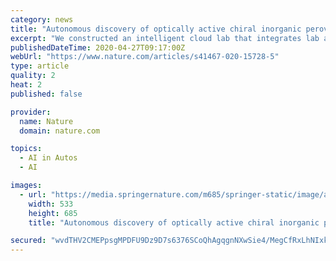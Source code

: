 ```yaml
---
category: news
title: "Autonomous discovery of optically active chiral inorganic perovskite nanocrystals through an intelligent cloud lab"
excerpt: "We constructed an intelligent cloud lab that integrates lab automation with cloud servers and artificial intelligence (AI ... and offline theoretical analysis revealed the thermodynamic mechanism inside the materials. This self-driving cloud lab enables efficient and reliable collaborations across the world, reduces the setup costs of in ..."
publishedDateTime: 2020-04-27T09:17:00Z
webUrl: "https://www.nature.com/articles/s41467-020-15728-5"
type: article
quality: 2
heat: 2
published: false

provider:
  name: Nature
  domain: nature.com

topics:
  - AI in Autos
  - AI

images:
  - url: "https://media.springernature.com/m685/springer-static/image/art%3A10.1038%2Fs41467-020-15728-5/MediaObjects/41467_2020_15728_Fig1_HTML.png"
    width: 533
    height: 685
    title: "Autonomous discovery of optically active chiral inorganic perovskite nanocrystals through an intelligent cloud lab"

secured: "wvdTHV2CMEPpsgMPDFU9Dz9D7s6376SCoQhAgqgnNXwSie4/MegCfRxLhNIxkz72L2HPrRkiaUGIhY+y1v/f2V09U0MmW3Rtg00PjrWdibDvcPuVOqTGyDzSrEW30D71cX44V/kuJ2HDplBqWQyqE2BFDDNid4ZZtMjUvBYN6gZaAYjob+V02mTwYW8HBhKogQqtosGcHi2Ki8IUIqr3fYkGf7O5m/LJ1eAgtKH8KaYGsfW8LU7tIPsp1qFvaILxtdoFSPekQHxII5Jnh3y7lIAw02mOeHkuNpDuCtDWN4jiWDONcF2KcDg0kY163Gz/GjNW7g76glnx45SKyfBQVyf6pFHCBilAIZkJpEpXDFuXkxKD4+R+82H1cZ324rV8IJggDuYuQSLkvTKd+9jFBZntNeqnYS6zWLwOMvg6W3HXvPp1PW/RG2xKo1o9qt0bsOcwjGTA7TXlcIhrhe/VBo4QTjqfG1tvuJ5+HQhBE/g=;MxuTIt/n/smtgPvaK7hegQ=="
---
```


